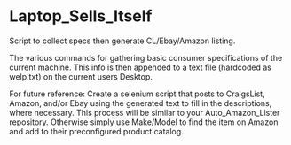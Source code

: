 # Laptop_Sells_Itself
Script to collect specs then generate CL/Ebay/Amazon listing.

The various commands for gathering basic consumer specifications of the
current machine. This info is then appended to a text file (hardcoded as
welp.txt) on the current users Desktop.

For future reference: Create a selenium script that posts to CraigsList, Amazon, and/or Ebay using the generated text to fill in the descriptions, where necessary. This process will be similar to your Auto_Amazon_Lister repository. Otherwise simply use Make/Model to find the item on Amazon and add to their preconfigured product catalog.
